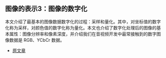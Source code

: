 ## 图像的表示3：图像的数字化

本文介绍了最基本的图像数据数字化的过程：采样和量化。其中，对坐标值的数字化称为采样，对颜色值的数字化称为量化。本文也介绍了数字化处理后的图像的基本属性：图像分辨率和像素深度，并介绍我们在音视频开发中最常接触到的数字图像数据是 RGB、YCbCr 数据。
- [原文章](https://mp.weixin.qq.com/s?__biz=MjM5MTkxOTQyMQ==&mid=2257484449&idx=1&sn=617a1884e08443f80ff847474d8c3923&scene=21#wechat_redirect)